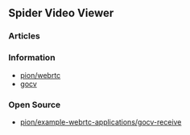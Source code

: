## Spider Video Viewer


### Articles



### Information
- [pion/webrtc](https://github.com/pion/webrtc)
- [gocv]()


### Open Source
- [pion/example-webrtc-applications/gocv-receive](https://github.com/pion/example-webrtc-applications/tree/master/gocv-receive)

